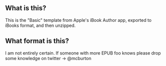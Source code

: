 ## What is this?

This is the "Basic" template from Apple's iBook Author app, exported to iBooks format, and then unzipped.

## What format is this?

I am not entirely certain. If someone with more EPUB foo knows please drop some knowledge on twitter -> @mcburton
